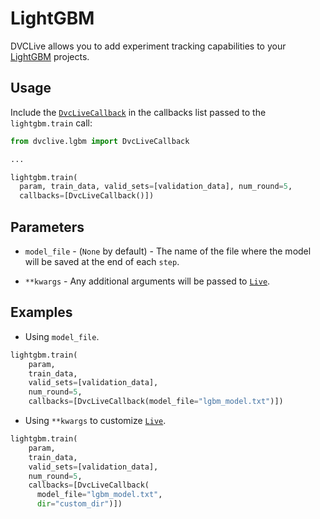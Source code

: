 # LightGBM

DVCLive allows you to add experiment tracking capabilities to your
[LightGBM](https://lightgbm.readthedocs.io/en/latest/) projects.

## Usage

Include the
[`DvcLiveCallback`](https://github.com/iterative/dvclive/blob/main/src/dvclive/lgbm.py)
in the callbacks list passed to the `lightgbm.train` call:

```python
from dvclive.lgbm import DvcLiveCallback

...

lightgbm.train(
  param, train_data, valid_sets=[validation_data], num_round=5,
  callbacks=[DvcLiveCallback()])
```

## Parameters

- `model_file` - (`None` by default) - The name of the file where the model will
  be saved at the end of each `step`.

- `**kwargs` - Any additional arguments will be passed to
  [`Live`](/docs/dvclive/api-reference/live).

## Examples

- Using `model_file`.

```python
lightgbm.train(
    param,
    train_data,
    valid_sets=[validation_data],
    num_round=5,
    callbacks=[DvcLiveCallback(model_file="lgbm_model.txt")])
```

- Using `**kwargs` to customize [`Live`](/docs/dvclive/api-reference/live).

```python
lightgbm.train(
    param,
    train_data,
    valid_sets=[validation_data],
    num_round=5,
    callbacks=[DvcLiveCallback(
      model_file="lgbm_model.txt",
      dir="custom_dir")])
```
